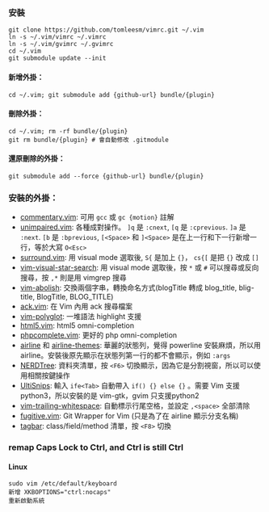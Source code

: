 ### 安裝

```
git clone https://github.com/tomleesm/vimrc.git ~/.vim
ln -s ~/.vim/vimrc ~/.vimrc
ln -s ~/.vim/gvimrc ~/.gvimrc
cd ~/.vim
git submodule update --init
```

#### 新增外掛：
```
cd ~/.vim; git submodule add {github-url} bundle/{plugin}
```

#### 刪除外掛：
```
cd ~/.vim; rm -rf bundle/{plugin}
git rm bundle/{plugin} # 會自動修改 .gitmodule
```

#### 還原刪除的外掛：
```
git submodule add --force {github-url} bundle/{plugin}
```

### 安裝的外掛：

- [commentary.vim](https://github.com/tpope/vim-commentary): 可用 `gcc` 或 `gc {motion}` 註解
- [unimpaired.vim](https://github.com/tpope/vim-unimpaired): 各種成對操作。 `]q` 是 `:cnext`, `[q` 是 `:cprevious`. `]a` 是 `:next`. `[b` 是 `:bprevious`, `[<Space>` 和 `]<Space>` 是在上一行和下一行新增一行，等於大寫 `O<Esc>`
- [surround.vim](https://github.com/tpope/vim-surround): 用 visual mode 選取後, `S{` 是加上 `{}`， `cs{[` 是把 `{}` 改成 `[]`
- [vim-visual-star-search](https://github.com/nelstrom/vim-visual-star-search): 用 visual mode 選取後，按 `*` 或 `#` 可以搜尋或反向搜尋，按 `,*` 則是用 vimgrep 搜尋
- [vim-abolish](https://github.com/tpope/vim-abolish): 交換兩個字串，轉換命名方式(blogTitle 轉成 blog_title, blig-title, BlogTitle, BLOG_TITLE)
- [ack.vim](https://github.com/mileszs/ack.vim): 在 Vim 內用 ack 搜尋檔案
- [vim-polyglot](https://github.com/sheerun/vim-polyglot): 一堆語法 highlight 支援
- [html5.vim](https://github.com/othree/html5.vim): html5 omni-completion
- [phpcomplete.vim](https://github.com/shawncplus/phpcomplete.vim): 更好的 php omni-completion
- [airline](https://github.com/vim-airline/vim-airline) 和 [airline-themes](https://github.com/vim-airline/vim-airline-themes): 華麗的狀態列，覺得 powerline 安裝麻煩，所以用 airline。安裝後原先顯示在狀態列第一行的都不會顯示，例如 `:args`
- [NERDTree](https://github.com/scrooloose/nerdtree): 資料夾清單，按 `<F6>` 切換顯示，因為它是分割視窗，所以可以使用相關按鍵操作
- [UltiSnips](https://github.com/SirVer/ultisnips): 輸入 `ife<Tab>` 自動帶入 `if() {} else {}` 。需要 Vim 支援 python3，所以安裝的是 vim-gtk，gvim 只支援python2
- [vim-trailing-whitespace](https://github.com/bronson/vim-trailing-whitespace): 自動標示行尾空格，並設定 `,<space>` 全部清除
- [fugitive.vim](https://github.com/tpope/vim-fugitive): Git Wrapper for Vim (只是為了在 airline 顯示分支名稱)
- [tagbar](https://github.com/majutsushi/tagbar): class/field/method 清單，按 `<F8>` 切換

### remap Caps Lock to Ctrl, and Ctrl is still Ctrl

#### Linux

```
sudo vim /etc/default/keyboard
新增 XKBOPTIONS="ctrl:nocaps"
重新啟動系統
```
